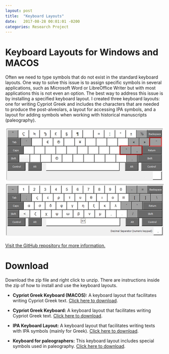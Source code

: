 ```yaml
---
layout: post
title:  "Keyboard Layouts"
date:   2017-08-28 00:01:01 -0200
categories: Research Project
---
```

# Keyboard Layouts for Windows and MACOS
Often we need to type symbols that do not exist in the standard keyboard layouts. One way to solve this issue is to assign specific symbols in several applications, such as Microsoft Word or LibreOffice Writer but with most applications this is not even an option. The best way to address this issue is by installing a specified keyboard layout. I created three keyboard layouts: one for writing Cypriot Greek and includes the characters that are needed to produce the post-alveolars,  a layout for accessing IPA symbols, and a layout for adding symbols when working with historical manuscripts (paleography).

![CG1](https://github.com/themistocleous/Keyboard_Layouts/raw/master/CG1.jpg)
![CG2](https://github.com/themistocleous/Keyboard_Layouts/raw/master/CG2.jpg)

[Visit the GitHub repository for more information.](https://github.com/themistocleous/Keyboard_Layouts)
# Download
Download the zip file and right click to unzip. There are instructions inside the zip of how to install and use the keyboard layouts.


- **Cypriot Greek Keyboard (MACOS):** A keyboard layout that facilitates writing Cypriot Greek text. [Click here to download](https://github.com/themistocleous/Keyboard_Layouts/raw/master/CypriotGreek_MAC.zip).

- **Cypriot Greek Keyboard:** A keyboard layout that facilitates writing Cypriot Greek text. [Click here to download](https://github.com/themistocleous/Keyboard_Layouts/raw/master/CypriotGreekMonotonic.zip).

- **IPA Keyboard Layout:** A keyboard layout that facilitates writing texts with IPA symbols (mainly for Greek). [Click here to download](https://github.com/themistocleous/Keyboard_Layouts/blob/master/KeyboardLayout_IPAGreek.zip).

- **Keyboard for paleographers:** This keyboard layout includes special symbols used in paleography. [Click here to download](https://github.com/themistocleous/Keyboard_Layouts/blob/master/KeyboardLayout_Paleographic.zip).
